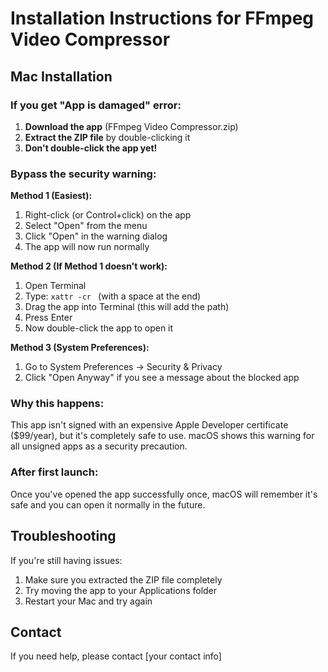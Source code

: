 # Installation Instructions for FFmpeg Video Compressor

## Mac Installation

### If you get "App is damaged" error:

1. **Download the app** (FFmpeg Video Compressor.zip)
2. **Extract the ZIP file** by double-clicking it
3. **Don't double-click the app yet!**

### Bypass the security warning:

**Method 1 (Easiest):**
1. Right-click (or Control+click) on the app
2. Select "Open" from the menu
3. Click "Open" in the warning dialog
4. The app will now run normally

**Method 2 (If Method 1 doesn't work):**
1. Open Terminal
2. Type: `xattr -cr ` (with a space at the end)
3. Drag the app into Terminal (this will add the path)
4. Press Enter
5. Now double-click the app to open it

**Method 3 (System Preferences):**
1. Go to System Preferences → Security & Privacy
2. Click "Open Anyway" if you see a message about the blocked app

### Why this happens:
This app isn't signed with an expensive Apple Developer certificate ($99/year), but it's completely safe to use. macOS shows this warning for all unsigned apps as a security precaution.

### After first launch:
Once you've opened the app successfully once, macOS will remember it's safe and you can open it normally in the future.

## Troubleshooting

If you're still having issues:
1. Make sure you extracted the ZIP file completely
2. Try moving the app to your Applications folder
3. Restart your Mac and try again

## Contact
If you need help, please contact [your contact info] 